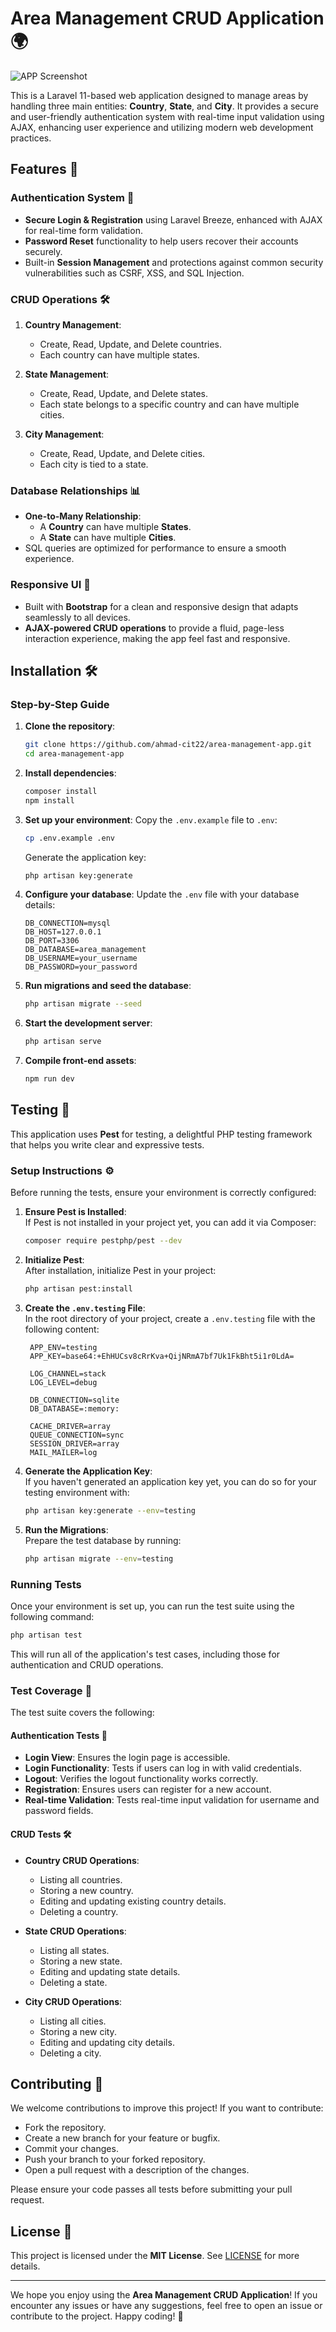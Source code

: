 # Area Management CRUD Application 🌍

![APP Screenshot](images/screenshot.jpeg)

This is a Laravel 11-based web application designed to manage areas by handling three main entities: **Country**, **State**, and **City**. It provides a secure and user-friendly authentication system with real-time input validation using AJAX, enhancing user experience and utilizing modern web development practices.

## Features 🚀

### Authentication System 🔐
- **Secure Login & Registration** using Laravel Breeze, enhanced with AJAX for real-time form validation.
- **Password Reset** functionality to help users recover their accounts securely.
- Built-in **Session Management** and protections against common security vulnerabilities such as CSRF, XSS, and SQL Injection.

### CRUD Operations 🛠️
1. **Country Management**:
   - Create, Read, Update, and Delete countries.
   - Each country can have multiple states.
   
2. **State Management**:
   - Create, Read, Update, and Delete states.
   - Each state belongs to a specific country and can have multiple cities.
   
3. **City Management**:
   - Create, Read, Update, and Delete cities.
   - Each city is tied to a state.

### Database Relationships 📊
- **One-to-Many Relationship**:
   - A **Country** can have multiple **States**.
   - A **State** can have multiple **Cities**.
- SQL queries are optimized for performance to ensure a smooth experience.

### Responsive UI 🎨
- Built with **Bootstrap** for a clean and responsive design that adapts seamlessly to all devices.
- **AJAX-powered CRUD operations** to provide a fluid, page-less interaction experience, making the app feel fast and responsive.

## Installation 🛠️

### Step-by-Step Guide

1. **Clone the repository**:
    ```bash
    git clone https://github.com/ahmad-cit22/area-management-app.git
    cd area-management-app
    ```

2. **Install dependencies**:
    ```bash
    composer install
    npm install
    ```

3. **Set up your environment**:
    Copy the `.env.example` file to `.env`:
    ```bash
    cp .env.example .env
    ```

    Generate the application key:
    ```bash
    php artisan key:generate
    ```

4. **Configure your database**:
    Update the `.env` file with your database details:
    ```env
    DB_CONNECTION=mysql
    DB_HOST=127.0.0.1
    DB_PORT=3306
    DB_DATABASE=area_management
    DB_USERNAME=your_username
    DB_PASSWORD=your_password
    ```

5. **Run migrations and seed the database**:
    ```bash
    php artisan migrate --seed
    ```

6. **Start the development server**:
    ```bash
    php artisan serve
    ```

7. **Compile front-end assets**:
    ```bash
    npm run dev
    ```

## Testing 🧪

This application uses **Pest** for testing, a delightful PHP testing framework that helps you write clear and expressive tests.

### Setup Instructions ⚙️

Before running the tests, ensure your environment is correctly configured:

1. **Ensure Pest is Installed**:  
   If Pest is not installed in your project yet, you can add it via Composer:
   ```bash
   composer require pestphp/pest --dev
   ```

2. **Initialize Pest**:  
   After installation, initialize Pest in your project:
   ```bash
   php artisan pest:install
   ```

3. **Create the `.env.testing` File**:  
   In the root directory of your project, create a `.env.testing` file with the following content:
   ```env
    APP_ENV=testing
    APP_KEY=base64:+EhHUCsv8cRrKva+QijNRmA7bf7Uk1FkBht5i1r0LdA=

    LOG_CHANNEL=stack
    LOG_LEVEL=debug

    DB_CONNECTION=sqlite
    DB_DATABASE=:memory:

    CACHE_DRIVER=array
    QUEUE_CONNECTION=sync
    SESSION_DRIVER=array
    MAIL_MAILER=log
   ```

4. **Generate the Application Key**:  
   If you haven't generated an application key yet, you can do so for your testing environment with:
   ```bash
   php artisan key:generate --env=testing
   ```

5. **Run the Migrations**:  
   Prepare the test database by running:
   ```bash
   php artisan migrate --env=testing
   ```

### Running Tests

Once your environment is set up, you can run the test suite using the following command:
```bash
php artisan test
```

This will run all of the application's test cases, including those for authentication and CRUD operations.

### Test Coverage 📝

The test suite covers the following:

#### **Authentication Tests** 🔑
- **Login View**: Ensures the login page is accessible.
- **Login Functionality**: Tests if users can log in with valid credentials.
- **Logout**: Verifies the logout functionality works correctly.
- **Registration**: Ensures users can register for a new account.
- **Real-time Validation**: Tests real-time input validation for username and password fields.

#### **CRUD Tests** 🛠️
- **Country CRUD Operations**:
  - Listing all countries.
  - Storing a new country.
  - Editing and updating existing country details.
  - Deleting a country.

- **State CRUD Operations**:
  - Listing all states.
  - Storing a new state.
  - Editing and updating state details.
  - Deleting a state.

- **City CRUD Operations**:
  - Listing all cities.
  - Storing a new city.
  - Editing and updating city details.
  - Deleting a city.

## Contributing 🤝

We welcome contributions to improve this project! If you want to contribute:

- Fork the repository.
- Create a new branch for your feature or bugfix.
- Commit your changes.
- Push your branch to your forked repository.
- Open a pull request with a description of the changes.

Please ensure your code passes all tests before submitting your pull request.

## License 📜

This project is licensed under the **MIT License**. See [LICENSE](LICENSE) for more details.

---

We hope you enjoy using the **Area Management CRUD Application**! If you encounter any issues or have any suggestions, feel free to open an issue or contribute to the project. Happy coding! 🚀
